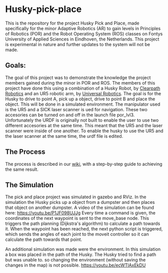 # Husky-pick-place
This is the repository for the project Husky Pick and Place, made specifically for the minor Adaptive Robotics (AR) to gain levels in Principles of Robotics (POR) and the Robot Operating System (ROS) classes on Fontys University of Applied Sciences in Eindhoven, the Netherlands. This project is experimental in nature and further updates to the system will not be made.

## Goals:
The goal of this project was to demonstrate the knowledge the project members gained during the minor in POR and ROS. 
The members of this project have done this using a combination of a Husky Robot, by [Clearpath Robotics](https://www.clearpathrobotics.com/husky-unmanned-ground-vehicle-robot/) and an UR5 robotic arm, by [Universal Robotics](https://www.universal-robots.com/).
The goal is for the Husky to drive to point A, pick up a object, drive to point B and place the object. This will be done in a simulated environment. The manipulator used is the UR5 and a SICK laser scanner is ued for navigation.
These two accesories can be turned on and off in the launch file por_lvl3. Unfortunately the URDF is originally not built to enable the user to use two different accesories at the same time. This meant that the UR5 and the laser scanner were inside of one another.
To enable the husky to use the UR5 and the laser scanner at the same time, the urdf file is edited.

## The Process
The process is described in our [wiki](https://github.com/peer52437/Husky-pick-place/wiki), with a step-by-step guide to achieving the same result.

## The Simulation
The pick and place project was simulated in gazebo and RViz. In the simulation the Husky picks up a object from a dumpster and then places that object on another dumpster.
A video of the simulation can be found here:
https://youtu.be/P1JF098UJJg
Every time a command is given, the coordinates of the next waypoint is sent to the move_base node. This triggers the path planning (Dijkstra's algorithm) to calculate a path towards it.
When the waypoint has been reached, the next python script is triggered, which sends the angles of each joint to the moveit controller so it can calculate the path towards that point.

An additional simulation was made were the environment. In this simulation a box was placed in the path of the Husky. The Husky tried to find a path but was unable to. so changing the environment (without saving the changes in the map) is not possible.
https://youtu.be/ecWTlAxEkDU
